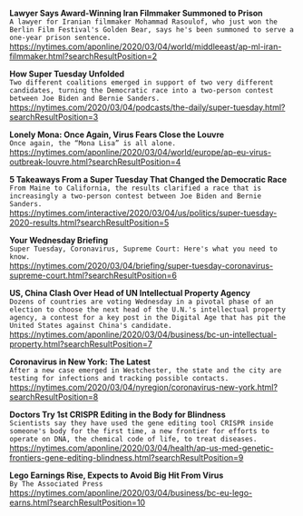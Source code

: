 **Lawyer Says Award-Winning Iran Filmmaker Summoned to Prison**\
`A lawyer for Iranian filmmaker Mohammad Rasoulof, who just won the Berlin Film Festival's Golden Bear, says he's been summoned to serve a one-year prison sentence.`\
https://nytimes.com/aponline/2020/03/04/world/middleeast/ap-ml-iran-filmmaker.html?searchResultPosition=2

**How Super Tuesday Unfolded**\
`Two different coalitions emerged in support of two very different candidates, turning the Democratic race into a two-person contest between Joe Biden and Bernie Sanders.`\
https://nytimes.com/2020/03/04/podcasts/the-daily/super-tuesday.html?searchResultPosition=3

**Lonely Mona: Once Again, Virus Fears Close the Louvre**\
`Once again, the “Mona Lisa” is all alone.`\
https://nytimes.com/aponline/2020/03/04/world/europe/ap-eu-virus-outbreak-louvre.html?searchResultPosition=4

**5 Takeaways From a Super Tuesday That Changed the Democratic Race**\
`From Maine to California, the results clarified a race that is increasingly a two-person contest between Joe Biden and Bernie Sanders.`\
https://nytimes.com/interactive/2020/03/04/us/politics/super-tuesday-2020-results.html?searchResultPosition=5

**Your Wednesday Briefing**\
`Super Tuesday, Coronavirus, Supreme Court: Here's what you need to know.`\
https://nytimes.com/2020/03/04/briefing/super-tuesday-coronavirus-supreme-court.html?searchResultPosition=6

**US, China Clash Over Head of UN Intellectual Property Agency**\
`Dozens of countries are voting Wednesday in a pivotal phase of an election to choose the next head of the U.N.'s intellectual property agency, a contest for a key post in the Digital Age that has pit the United States against China's candidate.`\
https://nytimes.com/aponline/2020/03/04/business/bc-un-intellectual-property.html?searchResultPosition=7

**Coronavirus in New York: The Latest**\
`After a new case emerged in Westchester, the state and the city are testing for infections and tracking possible contacts.`\
https://nytimes.com/2020/03/04/nyregion/coronavirus-new-york.html?searchResultPosition=8

**Doctors Try 1st CRISPR Editing in the Body for Blindness**\
`Scientists say they have used the gene editing tool CRISPR inside someone's body for the first time, a new frontier for efforts to operate on DNA, the chemical code of life, to treat diseases.`\
https://nytimes.com/aponline/2020/03/04/health/ap-us-med-genetic-frontiers-gene-editing-blindness.html?searchResultPosition=9

**Lego Earnings Rise, Expects to Avoid Big Hit From Virus**\
`By The Associated Press`\
https://nytimes.com/aponline/2020/03/04/business/bc-eu-lego-earns.html?searchResultPosition=10

